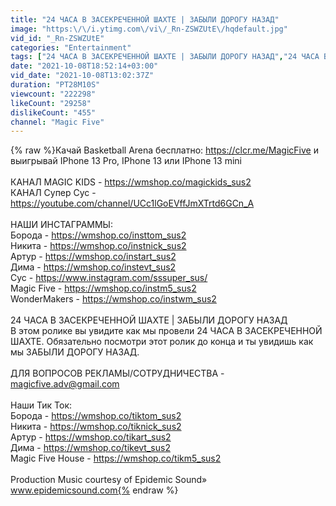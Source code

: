 ```yaml
---
title: "24 ЧАСА В ЗАСЕКРЕЧЕННОЙ ШАХТЕ | ЗАБЫЛИ ДОРОГУ НАЗАД"
image: "https:\/\/i.ytimg.com\/vi\/_Rn-ZSWZUtE\/hqdefault.jpg"
vid_id: "_Rn-ZSWZUtE"
categories: "Entertainment"
tags: ["24 ЧАСА В ЗАСЕКРЕЧЕННОЙ ШАХТЕ | ЗАБЫЛИ ДОРОГУ НАЗАД","24 ЧАСА В ЗАСЕКРЕЧЕННОЙ ШАХТЕ","В ЗАСЕКРЕЧЕННОЙ ШАХТЕ"]
date: "2021-10-08T18:52:14+03:00"
vid_date: "2021-10-08T13:02:37Z"
duration: "PT28M10S"
viewcount: "222298"
likeCount: "29258"
dislikeCount: "455"
channel: "Magic Five"
---
```

{% raw %}Качай Basketball Arena бесплатно: <a rel="nofollow" target="blank" href="https://clcr.me/MagicFive">https://clcr.me/MagicFive</a> и выигрывай IPhone 13 Pro, IPhone 13 или IPhone 13 mini<br /><br />КАНАЛ MAGIC KIDS - <a rel="nofollow" target="blank" href="https://wmshop.co/magickids_sus2">https://wmshop.co/magickids_sus2</a><br />КАНАЛ Супер Сус - <a rel="nofollow" target="blank" href="https://youtube.com/channel/UCc1lGoEVffJmXTrtd6GCn_A">https://youtube.com/channel/UCc1lGoEVffJmXTrtd6GCn_A</a><br /><br />НАШИ ИНСТАГРАММЫ:<br />Борода - <a rel="nofollow" target="blank" href="https://wmshop.co/insttom_sus2">https://wmshop.co/insttom_sus2</a><br />Никита - <a rel="nofollow" target="blank" href="https://wmshop.co/instnick_sus2">https://wmshop.co/instnick_sus2</a><br />Артур - <a rel="nofollow" target="blank" href="https://wmshop.co/instart_sus2">https://wmshop.co/instart_sus2</a><br />Дима -  <a rel="nofollow" target="blank" href="https://wmshop.co/instevt_sus2">https://wmshop.co/instevt_sus2</a><br />Сус - <a rel="nofollow" target="blank" href="https://www.instagram.com/sssuper_sus/">https://www.instagram.com/sssuper_sus/</a><br />Magic Five - <a rel="nofollow" target="blank" href="https://wmshop.co/instm5_sus2">https://wmshop.co/instm5_sus2</a><br />WonderMakers - <a rel="nofollow" target="blank" href="https://wmshop.co/instwm_sus2">https://wmshop.co/instwm_sus2</a><br /><br />24 ЧАСА В ЗАСЕКРЕЧЕННОЙ ШАХТЕ | ЗАБЫЛИ ДОРОГУ НАЗАД<br />В этом ролике вы увидите как мы провели 24 ЧАСА В ЗАСЕКРЕЧЕННОЙ ШАХТЕ. Обязательно посмотри этот ролик до конца и ты увидишь как мы ЗАБЫЛИ ДОРОГУ НАЗАД.<br /><br />ДЛЯ ВОПРОСОВ РЕКЛАМЫ/СОТРУДНИЧЕСТВА - magicfive.adv@gmail.com<br /><br />Наши Тик Ток:<br />Борода - <a rel="nofollow" target="blank" href="https://wmshop.co/tiktom_sus2">https://wmshop.co/tiktom_sus2</a><br />Никита - <a rel="nofollow" target="blank" href="https://wmshop.co/tiknick_sus2">https://wmshop.co/tiknick_sus2</a><br />Артур - <a rel="nofollow" target="blank" href="https://wmshop.co/tikart_sus2">https://wmshop.co/tikart_sus2</a><br />Дима - <a rel="nofollow" target="blank" href="https://wmshop.co/tikevt_sus2">https://wmshop.co/tikevt_sus2</a><br />Magic Five House - <a rel="nofollow" target="blank" href="https://wmshop.co/tikm5_sus2">https://wmshop.co/tikm5_sus2</a><br /><br />Production Music courtesy of Epidemic Sound» www.epidemicsound.com{% endraw %}
